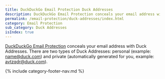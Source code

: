 ```yaml
---
title: DuckDuckGo Email Protection Duck Addresses
description: DuckDuckGo Email Protection conceals your email address with Duck (@duck.com) Addresses. Learn to create and manage your Duck Addresses here.
permalink: /email-protection/duck-addresses/index.html
category: Email Protection
sub_category: Duck Addresses
isIndex: true
---
```


[DuckDuckGo Email Protection](https://duckduckgo.com/email) conceals your email address with Duck Addresses. There are two types of Duck Addresses: personal (example: name@duck.com) and private (automatically generated for you, example: avtzqdr@duck.com).

{% include category-footer-nav.md %}
